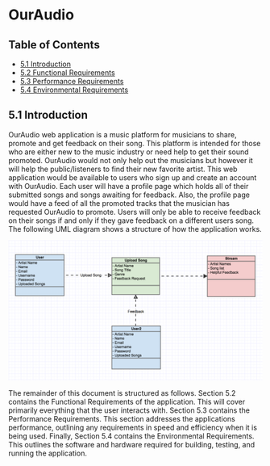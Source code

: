 # OurAudio


## Table of Contents
- [5.1 Introduction](#51-introduction)
- [5.2 Functional Requirements](#52-functional-requirements)
- [5.3 Performance Requirements](#53-performance-requirements)
- [5.4 Environmental Requirements](#54-environmental-requirements)



## 5.1 Introduction

OurAudio web application is a music platform for musicians to share, promote and get feedback on their song. This platform is intended for those who are either new to the music industry or need help to get their sound promoted. OurAudio would not only help out the musicians but however it will help the public/listeners to find their new favorite artist. This web application would be available to users who sign up and create an account with OurAudio. Each user will have a profile page which holds all of their submitted songs and songs awaiting for feedback. Also, the profile page would have a feed of all the promoted tracks that the musician has requested OurAudio to promote. Users will only be able to receive feedback on their songs if and only if they gave feedback on a different users song. The following UML diagram shows a structure of how the application works.

![UML diagram](./images/umldiagram.png)

The remainder of this document is structured as follows.  Section 5.2 contains the Functional Requirements of the application.  This will cover primarily everything that the user interacts with.  Section 5.3 contains the Performance Requirements.  This section addresses the applications performance, outlining any requirements in speed and efficiency when it is being used.  Finally, Section 5.4 contains the Environmental Requirements.  This outlines the software and hardware required for building, testing, and running the application.
